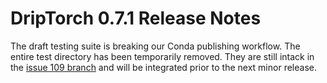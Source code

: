 # DripTorch 0.7.1 Release Notes

The draft testing suite is breaking our Conda publishing workflow. The entire test directory has been temporarily removed. They are still intack in the [issue 109 branch](https://github.com/silvxlabs/DripTorch/tree/issue109) and will be integrated prior to the next minor release.
